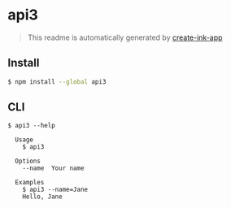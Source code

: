 # api3

> This readme is automatically generated by [create-ink-app](https://github.com/vadimdemedes/create-ink-app)


## Install

```bash
$ npm install --global api3
```


## CLI

```
$ api3 --help

  Usage
    $ api3

  Options
    --name  Your name

  Examples
    $ api3 --name=Jane
    Hello, Jane
```
